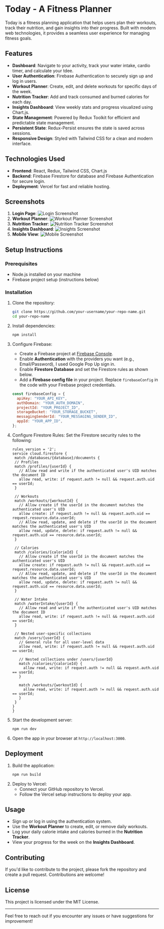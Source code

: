 # Today - A Fitness Planner

Today is a fitness planning application that helps users plan their workouts, track their nutrition, and gain insights into their progress. Built with modern web technologies, it provides a seamless user experience for managing fitness goals.

## Features

- **Dashboard**: Navigate to your activity, track your water intake, cardio timer, and calculate your tdee.
- **User Authentication**: Firebase Authentication to securely sign up and log in users.
- **Workout Planner**: Create, edit, and delete workouts for specific days of the week.
- **Nutrition Tracker**: Add and track consumed and burned calories for each day.
- **Insights Dashboard**: View weekly stats and progress visualized using Chart.js.
- **State Management**: Powered by Redux Toolkit for efficient and predictable state management.
- **Persistent State**: Redux-Persist ensures the state is saved across sessions.
- **Responsive Design**: Styled with Tailwind CSS for a clean and modern interface.

## Technologies Used

- **Frontend**: React, Redux, Tailwind CSS, Chart.js
- **Backend**: Firebase Firestore for database and Firebase Authentication for secure login.
- **Deployment**: Vercel for fast and reliable hosting.

## Screenshots

1. **Login Page**: ![Login Screenshot](/public/profile.jpg)
2. **Workout Planner**: ![Workout Planner Screenshot](/public//planner.jpg)
3. **Nutrition Tracker**: ![Nutrition Tracker Screenshot](/public/nutrition.jpg)
4. **Insights Dashboard**: ![Insights Screenshot](/public/insights.jpg)
5. **Mobile View**: ![Mobile Screenshot](/public/mobile.jpg)

## Setup Instructions

### Prerequisites

- Node.js installed on your machine
- Firebase project setup (instructions below)

### Installation

1. Clone the repository:

   ```bash
   git clone https://github.com/your-username/your-repo-name.git
   cd your-repo-name
   ```

2. Install dependencies:

   ```bash
   npm install
   ```

3. Configure Firebase:

   - Create a Firebase project at [Firebase Console](https://console.firebase.google.com/).
   - Enable **Authentication** with the providers you want (e.g., Email/Password), I used Google Pop Up sign in.
   - Enable **Firestore Database** and set the Firestore rules as shown below.
   - Add a **Firebase config file** in your project. Replace `firebaseConfig` in the code with your Firebase project credentials.

   ```javascript
   const firebaseConfig = {
     apiKey: "YOUR_API_KEY",
     authDomain: "YOUR_AUTH_DOMAIN",
     projectId: "YOUR_PROJECT_ID",
     storageBucket: "YOUR_STORAGE_BUCKET",
     messagingSenderId: "YOUR_MESSAGING_SENDER_ID",
     appId: "YOUR_APP_ID",
   };
   ```

4. Configure Firestore Rules:
   Set the Firestore security rules to the following:

   ```
   rules_version = '2';
   service cloud.firestore {
    match /databases/{database}/documents {
    // Profiles
    match /profiles/{userId} {
      // Allow read and write if the authenticated user's UID matches the document ID
      allow read, write: if request.auth != null && request.auth.uid == userId;
    }

    // Workouts
    match /workouts/{workoutId} {
      // Allow create if the userId in the document matches the authenticated user's UID
      allow create: if request.auth != null && request.auth.uid == request.resource.data.userId;
      // Allow read, update, and delete if the userId in the document matches the authenticated user's UID
      allow read, update, delete: if request.auth != null && request.auth.uid == resource.data.userId;
    }

    // Calories
    match /calories/{calorieId} {
      // Allow create if the userId in the document matches the authenticated user's UID
      allow create: if request.auth != null && request.auth.uid == request.resource.data.userId;
      // Allow read, update, and delete if the userId in the document matches the authenticated user's UID
      allow read, update, delete: if request.auth != null && request.auth.uid == resource.data.userId;
    }

    // Water Intake
    match /waterIntake/{userId} {
      // Allow read and write if the authenticated user's UID matches the document ID
      allow read, write: if request.auth != null && request.auth.uid == userId;
    }

    // Nested user-specific collections
    match /users/{userId} {
      // General rule for all user-level data
      allow read, write: if request.auth != null && request.auth.uid == userId;

      // Nested collections under /users/{userId}
      match /calories/{calorieId} {
        allow read, write: if request.auth != null && request.auth.uid == userId;
      }

      match /workouts/{workoutId} {
        allow read, write: if request.auth != null && request.auth.uid == userId;
      }
    }
   }
   }

   ```

5. Start the development server:

   ```bash
   npm run dev
   ```

6. Open the app in your browser at `http://localhost:3000`.

## Deployment

1. Build the application:
   ```bash
   npm run build
   ```
2. Deploy to Vercel:
   - Connect your GitHub repository to Vercel.
   - Follow the Vercel setup instructions to deploy your app.

## Usage

- Sign up or log in using the authentication system.
- Use the **Workout Planner** to create, edit, or remove daily workouts.
- Log your daily calorie intake and calories burned in the **Nutrition Tracker**.
- View your progress for the week on the **Insights Dashboard**.

## Contributing

If you'd like to contribute to the project, please fork the repository and create a pull request. Contributions are welcome!

## License

This project is licensed under the MIT License.

---

Feel free to reach out if you encounter any issues or have suggestions for improvement!
